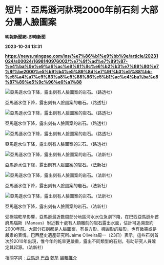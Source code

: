 # 短片：亞馬遜河牀現2000年前石刻 大部分屬人臉圖案
**明報新聞網-即時新聞**

**2023-10-24 13:31**

**https://news.mingpao.com/ins/%e7%86%b1%e9%bb%9e/article/20231024/s00024/1698140976002/%e7%9f%ad%e7%89%87-%e4%ba%9e%e9%a6%ac%e9%81%9c%e6%b2%b3%e7%89%80%e7%8f%be2000%e5%b9%b4%e5%89%8d%e7%9f%b3%e5%88%bb-%e5%a4%a7%e9%83%a8%e5%88%86%e5%b1%ac%e4%ba%ba%e8%87%89%e5%9c%96%e6%a1%88**

![亞馬遜水位下降，露出刻有人臉圖案的岩石。（路透社）](https://fs.mingpao.com/ins/20231024/s00024/cad36707cc3b02d2bba420c24fe0b891.jpg)

亞馬遜水位下降，露出刻有人臉圖案的岩石。（路透社）

![亞馬遜水位下降，露出刻有人臉圖案的岩石。（路透社）](https://fs.mingpao.com/ins/20231024/s00024/cad80e2afb025ac7f04c97140429551f.jpg)

亞馬遜水位下降，露出刻有人臉圖案的岩石。（路透社）

![亞馬遜水位下降，露出刻有人臉圖案的岩石。（路透社）](https://fs.mingpao.com/ins/20231024/s00024/cae26b8301274022e0b268e73701a750.jpg)

亞馬遜水位下降，露出刻有人臉圖案的岩石。（路透社）

![亞馬遜水位下降，露出刻有人臉圖案的岩石。（法新社）](https://fs.mingpao.com/ins/20231024/s00024/cae1ccaea11edcf81c6d0d356ee406e6.jpg)

亞馬遜水位下降，露出刻有人臉圖案的岩石。（法新社）

![亞馬遜水位下降，露出刻有人臉圖案的岩石。（法新社）](https://fs.mingpao.com/ins/20231024/s00024/cae130ecc03e21ad20d668356aa4716f.jpg)

亞馬遜水位下降，露出刻有人臉圖案的岩石。（法新社）

![亞馬遜水位下降，露出刻有人臉圖案的岩石。（法新社）](https://fs.mingpao.com/ins/20231024/s00024/cae333e8a6ed2cace4664842fc44cc63.jpg)

亞馬遜水位下降，露出刻有人臉圖案的岩石。（法新社）

受極端乾旱影響，亞馬遜最近數周部分地區河水水位急劇下降，在巴西亞馬遜州首府馬瑙斯（Manaus）附近數十處有人類雕刻的岩石露出水面，估計可追溯至約2000年前。大部分石刻都是人臉圖案，有長方形、橢圓形的臉形，也有微笑或是嚴肅的表情。巴西歷史遺產研究所Jaime Oliveira周一（23日）表示，這些石刻首次於2010年出現，惟今年的乾旱更嚴重，露出不同類型的石刻，有助研究人員確定其起源。（法新社）

相關字詞﹕[亞馬遜](https://news.mingpao.com/ins/%e7%86%b1%e9%bb%9e/article/20231024/s00024/php/search2.php?pnssection=all&inssection=all&searchtype=A&keywords=%E4%BA%9E%E9%A6%AC%E9%81%9C) [巴西](https://news.mingpao.com/ins/%e7%86%b1%e9%bb%9e/article/20231024/s00024/php/search2.php?pnssection=all&inssection=all&searchtype=A&keywords=%E5%B7%B4%E8%A5%BF) [乾旱](https://news.mingpao.com/ins/%e7%86%b1%e9%bb%9e/article/20231024/s00024/php/search2.php?pnssection=all&inssection=all&searchtype=A&keywords=%E4%B9%BE%E6%97%B1) [編輯推介](https://news.mingpao.com/ins/%e7%86%b1%e9%bb%9e/article/20231024/s00024/php/search2.php?pnssection=all&inssection=all&searchtype=A&keywords=%E7%B7%A8%E8%BC%AF%E6%8E%A8%E4%BB%8B)